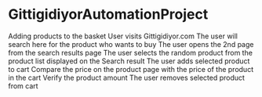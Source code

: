 # GittigidiyorAutomationProject
 
Adding products to the basket 
User visits Gittigidiyor.com
The user will search here for the product who wants to buy
The user opens the 2nd page from the search results page
The user selects the random product from the product list displayed on the Search result
The user adds selected product to cart
Compare the price on the product page with the price of the product in the cart
Verify the product amount
The user removes selected product from cart
